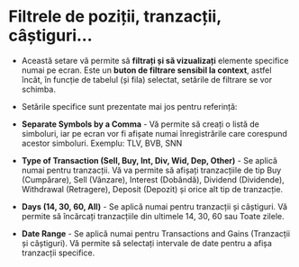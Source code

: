 # Filtrele de poziții, tranzacții, câștiguri...


- Această setare vă permite să **filtrați și să vizualizați** elemente specifice numai pe ecran.  Este un **buton de filtrare sensibil la context**, astfel încât, în funcție de tabelul (și fila) selectat, setările de filtrare se vor schimba.
- Setările specifice sunt prezentate mai jos pentru referință:

- **Separate Symbols by a Comma** - Vă permite să creați o listă de simboluri, iar pe ecran vor fi afișate numai înregistrările care corespund acestor simboluri. Exemplu: TLV, BVB, SNN
- **Type of Transaction (Sell, Buy, Int, Div, Wid, Dep, Other)** - Se aplică numai pentru tranzacții. Vă va permite să afișați tranzacțiile de tip Buy (Cumpărare), Sell (Vânzare), Interest (Dobândă), Dividend (Dividende), Withdrawal (Retragere), Deposit (Depozit) și orice alt tip de tranzacție.
- **Days (14, 30, 60, All)** - Se aplică numai pentru tranzacții și câștiguri. Vă permite să încărcați tranzacțiile din ultimele 14, 30, 60 sau Toate zilele.
- **Date Range** - Se aplică numai pentru Transactions and Gains (Tranzacții și câștiguri). Vă permite să selectați intervale de date pentru a afișa tranzacții specifice.